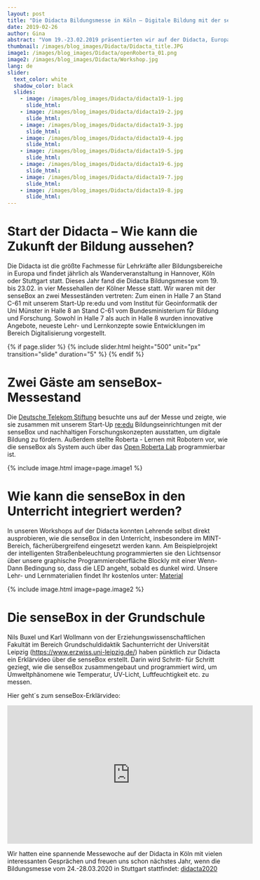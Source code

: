 ```yaml
---
layout: post
title: "Die Didacta Bildungsmesse in Köln – Digitale Bildung mit der senseBox"
date: 2019-02-26
author: Gina
abstract: "Vom 19.-23.02.2019 präsentierten wir auf der Didacta, Europas größter Fachmesse im Bildungsbereich, wie die senseBox im Schulunterricht fächerübergreifend eingesetzt werden kann."
thumbnail: /images/blog_images/Didacta/Didacta_title.JPG
image1: /images/blog_images/Didacta/openRoberta_01.png
image2: /images/blog_images/Didacta/Workshop.jpg
lang: de
slider:
  text_color: white
  shadow_color: black
  slides: 
    - image: /images/blog_images/Didacta/didacta19-1.jpg
      slide_html:
    - image: /images/blog_images/Didacta/didacta19-2.jpg
      slide_html:
    - image: /images/blog_images/Didacta/didacta19-3.jpg
      slide_html:
    - image: /images/blog_images/Didacta/didacta19-4.jpg
      slide_html:
    - image: /images/blog_images/Didacta/didacta19-5.jpg
      slide_html:
    - image: /images/blog_images/Didacta/didacta19-6.jpg
      slide_html:
    - image: /images/blog_images/Didacta/didacta19-7.jpg
      slide_html:
    - image: /images/blog_images/Didacta/didacta19-8.jpg
      slide_html:
---
```

Start der Didacta – Wie kann die Zukunft der Bildung aussehen?
============
Die Didacta ist die größte Fachmesse für Lehrkräfte aller Bildungsbereiche in Europa und findet jährlich als Wanderveranstaltung in Hannover, Köln oder Stuttgart statt. Dieses Jahr fand die Didacta Bildungsmesse vom 19. bis 23.02. in vier Messehallen der Kölner Messe statt. Wir waren mit der senseBox an zwei Messeständen vertreten: Zum einen in Halle 7 an Stand C-61 mit unserem Start-Up re:edu und vom Institut für Geoinformatik der Uni Münster in Halle 8 an Stand C-61 vom Bundesministerium für Bildung und Forschung. Sowohl in Halle 7 als auch in Halle 8 wurden innovative Angebote, neueste Lehr- und Lernkonzepte sowie Entwicklungen im Bereich Digitalisierung vorgestellt.  

{% if page.slider %}
{% include slider.html height="500" unit="px" transition="slide" duration="5" %}
{% endif %}

Zwei Gäste am senseBox-Messestand 
============
Die [Deutsche Telekom Stiftung](https://www.telekom-stiftung.de/) besuchte uns auf der Messe und zeigte, wie sie zusammen mit unserem Start-Up [re:edu](https://reedu.de/) Bildungseinrichtungen mit der senseBox und nachhaltigen Forschungskonzepten ausstatten, um digitale Bildung zu fördern. Außerdem stellte Roberta - Lernen mit Robotern vor, wie die senseBox als System auch über das [Open Roberta Lab](https://www.roberta-home.de/en/lab/) programmierbar ist. 

{% include image.html image=page.image1 %}

Wie kann die senseBox in den Unterricht integriert werden?  
============
In unseren Workshops auf der Didacta konnten Lehrende selbst direkt ausprobieren, wie die senseBox in den Unterricht, insbesondere im MINT-Bereich, fächerübergreifend eingesetzt werden kann. Am Beispielprojekt der intelligenten Straßenbeleuchtung programmierten sie den Lichtsensor über unsere graphische Programmieroberfläche Blockly mit einer Wenn-Dann Bedingung so, dass die LED angeht, sobald es dunkel wird. Unsere Lehr- und Lernmaterialien findet Ihr kostenlos unter: [Material](https://sensebox.de/de/material)


{% include image.html image=page.image2 %}

Die senseBox in der Grundschule 
============
Nils Buxel und Karl Wollmann von der Erziehungswissenschaftlichen Fakultät im Bereich Grundschuldidaktik Sachunterricht der Universität Leipzig (https://www.erzwiss.uni-leipzig.de/) haben pünktlich zur Didacta ein Erklärvideo über die senseBox erstellt. Darin wird Schritt- für Schritt geziegt, wie die senseBox zusammengebaut und programmiert wird, um Umweltphänomene wie Temperatur, UV-Licht, Luftfeuchtigkeit etc. zu messen. 

Hier geht´s zum senseBox-Erklärvideo: 

<iframe width="560" height="315" src="https://www.youtube.com/embed/sf3RzXq6iVo" frameborder="0" allow="accelerometer; autoplay; encrypted-media; gyroscope; picture-in-picture" allowfullscreen></iframe>

Wir hatten eine spannende Messewoche auf der Didacta in Köln mit vielen interessanten Gesprächen und freuen uns schon nächstes Jahr, wenn die Bildungsmesse vom 24.-28.03.2020 in Stuttgart stattfindet: [didacta2020](https://www.messe-stuttgart.de/didacta/) 
